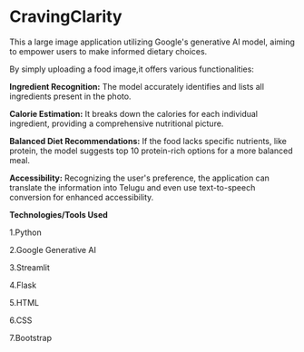 # CravingClarity

This a large image application utilizing Google's generative AI model, aiming to empower users to make informed dietary choices.

By simply uploading a food image,it offers various functionalities:

**Ingredient Recognition:** The model accurately identifies and lists all ingredients present in the photo.

**Calorie Estimation:** It breaks down the calories for each individual ingredient, providing a comprehensive nutritional picture.

**Balanced Diet Recommendations:** If the food lacks specific nutrients, like protein, the model suggests top 10 protein-rich options for a more balanced meal.

**Accessibility:** Recognizing the user's preference, the application can translate the information into Telugu and even use text-to-speech conversion for enhanced accessibility.

**Technologies/Tools Used**

1.Python

2.Google Generative AI

3.Streamlit

4.Flask

5.HTML

6.CSS

7.Bootstrap
